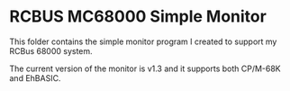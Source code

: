 # RCBUS MC68000 Simple Monitor

This folder contains the simple monitor program I created to support my RCBus 68000 system.

The current version of the monitor is v1.3 and it supports both CP/M-68K and EhBASIC.

